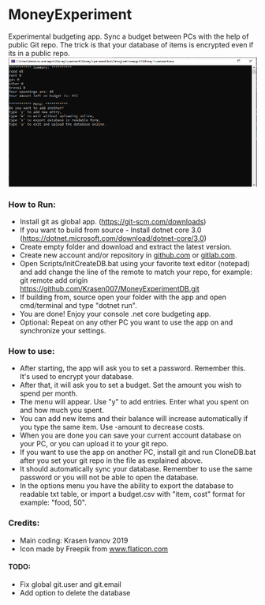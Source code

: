 # MoneyExperiment
 Experimental budgeting app.
 Sync a budget between PCs with the help of public Git repo.
 The trick is that your database of items is encrypted even if its in a public repo.
 ![Main view of the app.](Resources/MainView.png)


### How to Run:

* Install git as global app. (https://git-scm.com/downloads)
* If you want to build from source - Install dotnet core 3.0 (https://dotnet.microsoft.com/download/dotnet-core/3.0)
* Create empty folder and download and extract the latest version.
* Create new account and/or repository in [github.com](https://github.com/) or [gitlab.com](https://gitlab.com/). 
* Open Scripts/InitCreateDB.bat using your favorite text editor (notepad) and add change the line of the remote to match your repo, for example: git remote add origin https://github.com/Krasen007/MoneyExperimentDB.git
* If building from, source open your folder with the app and open cmd/terminal and type "dotnet run".
* You are done! Enjoy your console .net core budgeting app.
* Optional: Repeat on any other PC you want to use the app on and synchronize your settings.

### How to use:

* After starting, the app will ask you to set a password. Remember this. It's used to encrypt your database.
* After that, it will ask you to set a budget. Set the amount you wish to spend per month.
* The menu will appear. Use "y" to add entries. Enter what you spent on and how much you spent.
* You can add new items and their balance will increase automatically if you type the same item. Use -amount to decrease costs. 
* When you are done you can save your current account database on your PC, or you can upload it to your git repo.
* If you want to use the app on another PC, install git and run CloneDB.bat after you set your git repo in the file as explained above.
* It should automatically sync your database. Remember to use the same password or you will not be able to open the database.
* In the options menu you have the ability to export the database to readable txt table, or import a budget.csv with "item, cost" format for example: "food, 50".

### Credits:

* Main coding: Krasen Ivanov 2019
* Icon made by Freepik from www.flaticon.com

#### TODO:

* Fix global git.user and git.email
* Add option to delete the database